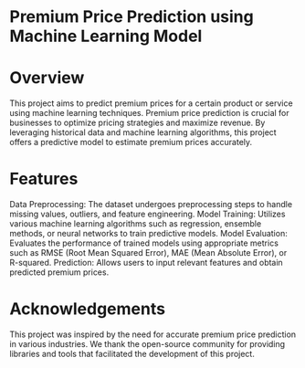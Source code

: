 # Premium Price Prediction using Machine Learning Model
# Overview
This project aims to predict premium prices for a certain product or service using machine learning techniques. Premium price prediction is crucial for businesses to optimize pricing strategies and maximize revenue. By leveraging historical data and machine learning algorithms, this project offers a predictive model to estimate premium prices accurately.

# Features
Data Preprocessing: The dataset undergoes preprocessing steps to handle missing values, outliers, and feature engineering.
Model Training: Utilizes various machine learning algorithms such as regression, ensemble methods, or neural networks to train predictive models.
Model Evaluation: Evaluates the performance of trained models using appropriate metrics such as RMSE (Root Mean Squared Error), MAE (Mean Absolute Error), or R-squared.
Prediction: Allows users to input relevant features and obtain predicted premium prices.

# Acknowledgements
This project was inspired by the need for accurate premium price prediction in various industries.
We thank the open-source community for providing libraries and tools that facilitated the development of this project.

